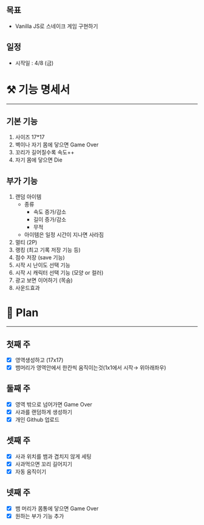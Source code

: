 ## 목표

- Vanilla JS로 스네이크 게임 구현하기

## 일정

- 시작일 : 4/8 (금)

# ⚒ 기능 명세서

---

## 기본 기능

1. 사이즈 17*17
2. 벽이나 자기 몸에 닿으면 Game Over
3. 꼬리가 길어질수록 속도++
4. 자기 몸에 닿으면 Die

## 부가 기능

1. 랜덤 아이템
    - 종류
        - 속도 증가/감소
        - 길이 증가/감소
        - 무적
    - 아이템은 일정 시간이 지나면 사라짐
2. 멀티 (2P)
3. 랭킹 (최고 기록 저장 기능 등)
4. 점수 저장 (save 기능)
5. 시작 시 난이도 선택 기능
6. 시작 시 캐릭터 선택 기능 (모양 or 컬러)
7. 광고 보면 이어하기 (목숨)
8. 사운드효과 

# 📐 Plan

---

## 첫째 주

- [x]  영역생성하고 (17x17)
- [x]  뱀머리가 영역안에서 한칸씩 움직이는것(1x1에서 시작→ 위아래좌우)

## 둘째 주

- [x]  영역 밖으로 넘어가면 Game Over
- [x]  사과를 랜덤하게 생성하기
- [x]  개인 Github 업로드

## 셋째 주

- [x]  사과 위치를 뱀과 겹치지 않게 세팅
- [x]  사과먹으면 꼬리 길어지기
- [x]  자동 움직이기

## 넷째 주

- [x]  뱀 머리가 몸통에 닿으면 Game Over
- [x]  원하는 부가 기능 추가